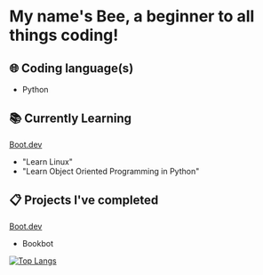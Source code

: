 # My name's Bee, a beginner to all things coding!

## 🌐 Coding language(s)
* Python

## 📚 Currently Learning
[Boot.dev](www.boot.dev/)
* "Learn Linux"
* "Learn Object Oriented Programming in Python"

## 📋 Projects I've completed
[Boot.dev](www.boot.dev/)
* Bookbot


[![Top Langs](https://github-readme-stats.vercel.app/api/top-langs/?username=rose-by-another-name&layout=compact&theme=tokyonight)](https://github.com/rose-by-another-name/github-readme-stats)
